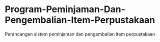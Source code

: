 # Program-Peminjaman-Dan-Pengembalian-Item-Perpustakaan
Perancangan sistem peminjaman dan pengembalian item perpustakaan
